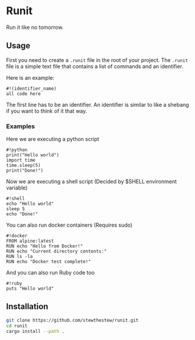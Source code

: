 # Runit
Run it like no tomorrow.

## Usage
First you need to create a `.runit` file in the root of your project.
The `.runit` file is a simple text file that contains a list of commands and an identifier.

Here is an example:
```runit
#!(identifier_name)
all code here
```

The first line has to be an identifier.
An identifier is similar to like a shebang if you want to think of it that way.
### Examples
Here we are executing a python script
```runit
#!python
print("Hello world")
import time
time.sleep(5)
print("Done!")
```

Now we are executing a shell script (Decided by $SHELL environment variable)
```runit
#!shell
echo "Hello world"
sleep 5
echo "Done!"
```

You can also run docker containers (Requires sudo)
```runit
#!docker
FROM alpine:latest
RUN echo "Hello from Docker!"
RUN echo "Current directory contents:"
RUN ls -la
RUN echo "Docker test complete!"
```

And you can also run Ruby code too
```runit
#!ruby
puts "Hello world"
```

## Installation
```bash
git clone https://github.com/stewthestew/runit.git
cd runit
cargo install --path .
```
